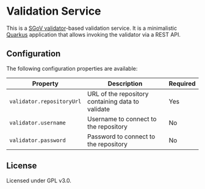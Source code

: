 # Validation Service

This is a [SGoV validator](https://github.com/kbss-cvut/sgov-validator)-based validation service. It is a
minimalistic [Quarkus](https://quarkus.io/) application that allows invoking the validator via a REST API.

## Configuration

The following configuration properties are available:

| Property                  | Description                                       | Required |
|---------------------------|---------------------------------------------------|----------|
| `validator.repositoryUrl` | URL of the repository containing data to validate | Yes      |
| `validator.username`      | Username to connect to the repository             | No       |
| `validator.password`      | Password to connect to the repository             | No       |

## License

Licensed under GPL v3.0.
